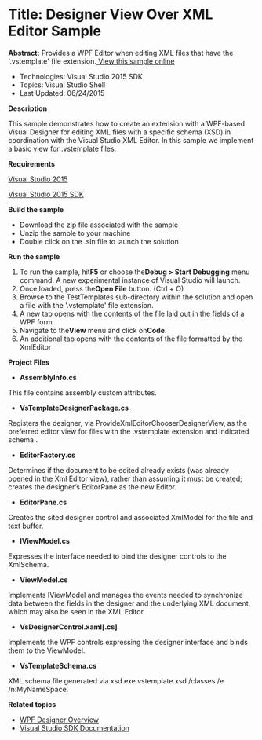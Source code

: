 ﻿

# Title: Designer View Over XML Editor Sample

**Abstract:** Provides a WPF Editor when editing XML files that have the '.vstemplate' file extension.[ View this sample online ](https://github.com/Microsoft/VSSDK-Extensibility-Samples/)

* Technologies: Visual Studio 2015 SDK
* Topics: Visual Studio Shell
* Last Updated: 06/24/2015

**Description**

This sample demonstrates how to create an extension with a WPF-based Visual
Designer for editing XML files with a specific schema (XSD) in coordination
with the Visual Studio XML Editor. In this sample we implement a basic view
for .vstemplate files.


**Requirements**

[ Visual Studio 2015 ](http://www.microsoft.com/visualstudio/en-us/try/default.mspx#download)

[ Visual Studio 2015 SDK ](https://www.visualstudio.com/en-us/downloads/visual-studio-2015-downloads-vs.aspx)



**Build the sample**

  * Download the zip file associated with the sample 
  * Unzip the sample to your machine 
  * Double click on the .sln file to launch the solution 



**Run the sample**

  1. To run the sample, hit**F5** or choose the**Debug &gt; Start Debugging** menu command. A new experimental instance of Visual Studio will launch. 
  2. Once loaded, press the**Open File** button. (Ctrl + O) 
  3. Browse to the TestTemplates sub-directory within the solution and open a file with the '.vstemplate' file extension. 
  4. A new tab opens with the contents of the file laid out in the fields of a WPF form 
  5. Navigate to the**View** menu and click on**Code**. 
  6. An additional tab opens with the contents of the file formatted by the XmlEditor 



**Project Files**

 * **AssemblyInfo.cs**  
 
This file contains assembly custom attributes.

 * **VsTemplateDesignerPackage.cs** 
 
Registers the designer, via ProvideXmlEditorChooserDesignerView, as the preferred editor view for files with the .vstemplate extension and indicated schema .

* **EditorFactory.cs** 

Determines if the document to be edited already exists (was already opened in the Xml Editor view), rather than assuming it must be created; creates the designer’s EditorPane as the new Editor.

* **EditorPane.cs**

Creates the sited designer control and associated XmlModel for the file and
text buffer.

* **IViewModel.cs**

Expresses the interface needed to bind the designer controls to the XmlSchema.

* **ViewModel.cs**

Implements IViewModel and manages the events needed to synchronize data
between the fields in the designer and the underlying XML document, which may
also be seen in the XML Editor.

* **VsDesignerControl.xaml[.cs]**

Implements the WPF controls expressing the designer interface and binds them
to the ViewModel.

* **VsTemplateSchema.cs**

XML schema file generated via xsd.exe vstemplate.xsd /classes /e
/n:MyNameSpace.


**Related topics**

  * [ WPF Designer Overview ](https://msdn.microsoft.com/en-us/library/bb514528(v=vs.90).aspx)
  * [ Visual Studio SDK Documentation ](https://msdn.microsoft.com/en-us/library/bb166441(v=vs.140).aspx)



